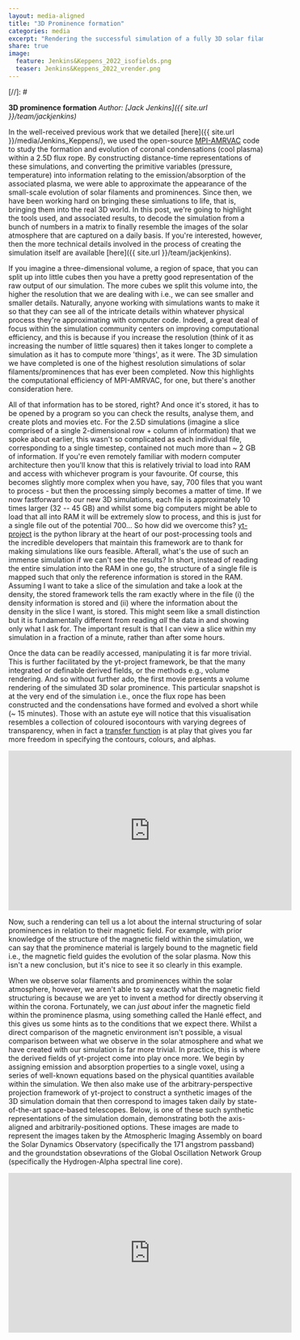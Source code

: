 ```yaml
---
layout: media-aligned
title: "3D Prominence formation"
categories: media
excerpt: "Rendering the successful simulation of a fully 3D solar filament/prominence, down to scales of ~20 km, using MPI-AMRVAC."
share: true
image:
  feature: Jenkins&Keppens_2022_isofields.png
  teaser: Jenkins&Keppens_2022_vrender.png
---
```



[//]: # <!-- <h3 style="display: inline-block;"></h3> -->

**3D prominence formation**
*Author: [Jack Jenkins]({{ site.url }}/team/jackjenkins)*

In the well-received previous work that we detailed [here]({{ site.url }}/media/Jenkins_Keppens/), we used the open-source [MPI-AMRVAC](www.amrvac.org) code to study the formation and evolution of coronal condensations (cool plasma) within a 2.5D flux rope. By constructing distance-time representations of these simulations, and converting the primitive variables (pressure, temperature) into information relating to the emission/absorption of the associated plasma, we were able to approximate the appearance of the small-scale evolution of solar filaments and prominences. Since then, we have been working hard on bringing these simluations to life, that is, bringing them into the real 3D world. In this post, we're going to highlight the tools used, and associated results, to decode the simulation from a bunch of numbers in a matrix to finally resemble the images of the solar atmosphere that are captured on a daily basis. If you're interested, however, then the more technical details involved in the process of creating the simulation itself are available [here]({{ site.url }}/team/jackjenkins).

If you imagine a three-dimensional volume, a region of space, that you can split up into little cubes then you have a pretty good representation of the raw output of our simulation. The more cubes we split this volume into, the higher the resolution that we are dealing with i.e., we can see smaller and smaller details. Naturally, anyone working with simulations wants to make it so that they can see all of the intricate details within whatever physical process they're approximating with computer code. Indeed, a great deal of focus within the simulation community centers on improving computational efficiency, and this is because if you increase the resolution (think of it as increasing the number of little squares) then it takes longer to complete a simulation as it has to compute more 'things', as it were. The 3D simulation we have completed is one of the highest resolution simulations of solar filaments/prominences that has ever been completed. Now this highlights the computational efficiency of MPI-AMRVAC, for one, but there's another consideration here. 

All of that information has to be stored, right? And once it's stored, it has to be opened by a program so you can check the results, analyse them, and create plots and movies etc. For the 2.5D simulations (imagine a slice comprised of a single 2-dimensional row + column of information) that we spoke about earlier, this wasn't so complicated as each individual file, corresponding to a single timestep, contained not much more than ~ 2 GB of information. If you're even remotely familiar with modern computer architecture then you'll know that this is relatively trivial to load into RAM and access with whichever program is your favourite. Of course, this becomes slightly more complex when you have, say, 700 files that you want to process - but then the processing simply becomes a matter of time. If we now fastforward to our new 3D simulations, each file is approximately 10 times larger (32 -- 45 GB) and whilst some big computers might be able to load that all into RAM it will be extremely slow to process, and this is just for a single file out of the potential 700... So how did we overcome this? [yt-project](www.yt-project.org) is the python library at the heart of our post-processing tools and the incredible developers that maintain this framework are to thank for making simulations like ours feasible. Afterall, what's the use of such an immense simulation if we can't see the results? In short, instead of reading the entire simulation into the RAM in one go, the structure of a single file is mapped such that only the reference information is stored in the RAM. Assuming I want to take a slice of the simulation and take a look at the density, the stored framework tells the ram exactly where in the file (i) the density information is stored and (ii) where the information about the density in the slice I want, is stored. This might seem like a small distinction but it is fundamentally different from reading *all* the data in and showing only what I ask for. The important result is that I can view a slice within my simulation in a fraction of a minute, rather than after some hours.

Once the data can be readily accessed, manipulating it is far more trivial. This is further facilitated by the yt-project framework, be that the many integrated or definable derived fields, or the methods e.g., volume rendering. And so without further ado, the first movie presents a volume rendering of the simulated 3D solar prominence. This particular snapshot is at the very end of the simulation i.e., once the flux rope has been constructed and the condensations have formed and evolved a short while (~ 15 minutes). Those with an astute eye will notice that this visualisation resembles a collection of coloured isocontours with varying degrees of transparency, when in fact a [transfer function](https://yt-project.org/doc/visualizing/transfer_function_helper.html) is at play that gives you far more freedom in specifying the contours, colours, and alphas.

<iframe width="560" height="315" src="https://www.youtube.com/embed/AchpAjNmMJI" title="YouTube video player" frameborder="0" allow="accelerometer; autoplay; clipboard-write; encrypted-media; gyroscope; picture-in-picture" allowfullscreen></iframe>

Now, such a rendering can tell us a lot about the internal structuring of solar prominences in relation to their magnetic field. For example, with prior knowledge of the structure of the magnetic field within the simulation, we can say that the prominence material is largely bound to the magnetic field i.e., the magnetic field guides the evolution of the solar plasma. Now this isn't a new conclusion, but it's nice to see it so clearly in this example. 

When we observe solar filaments and prominences within the solar atmosphere, however, we aren't able to say exactly what the magnetic field structuring is because we are yet to invent a method for directly observing it within the corona. Fortunately, we can *just about* infer the magnetic field within the prominence plasma, using something called the Hanlé effect, and this gives us some hints as to the conditions that we expect there. Whilst a direct comparison of the magnetic environment isn't possible, a visual comparison between what we observe in the solar atmosphere and what we have created with our simulation is far more trivial. In practice, this is where the derived fields of yt-project come into play once more. We begin by assigning emission and absorption properties to a single voxel, using a series of well-known equations based on the physical quantities available within the simulation. We then also make use of the arbitrary-perspective projection framework of yt-project to construct a synthetic images of the 3D simulation domain that then correspond to images taken daily by state-of-the-art space-based telescopes. Below, is one of these such synthetic representations of the simulation domain, demonstrating both the axis-aligned and arbitrarily-positioned options. These images are made to represent the images taken by the Atmospheric Imaging Assembly on board the Solar Dynamics Observatory (specifically the 171 angstrom passband) and the groundstation obsevrations of the Global Oscillation Network Group (specifically the Hydrogen-Alpha spectral line core).

<iframe width="560" height="315" src="https://www.youtube.com/embed/cLI5rwfYzJw" title="YouTube video player" frameborder="0" allow="accelerometer; autoplay; clipboard-write; encrypted-media; gyroscope; picture-in-picture" allowfullscreen></iframe>



